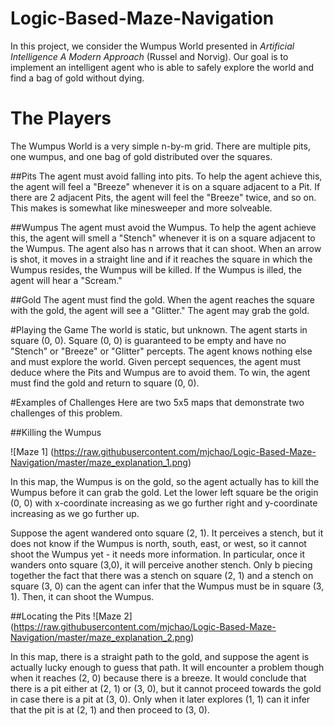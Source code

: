 # Logic-Based-Maze-Navigation
In this project, we consider the Wumpus World presented in *Artificial Intelligence A Modern Approach* (Russel and Norvig). Our goal is to implement an intelligent agent who is able to safely explore the world and find a bag of gold without dying.

# The Players
The Wumpus World is a very simple n-by-m grid. There are multiple pits, one wumpus, and one bag of gold distributed over the squares. 

##Pits
The agent must avoid falling into pits. To help the agent achieve this, the agent will feel a "Breeze" whenever it is on a square adjacent to a Pit. If there are 2 adjacent Pits, the agent will feel the "Breeze" twice, and so on. This makes is somewhat like minesweeper and more solveable.

##Wumpus
The agent must avoid the Wumpus. To help the agent achieve this, the agent will smell a "Stench" whenever it is on a square adjacent to the Wumpus. The agent also has n arrows that it can shoot. When an arrow is shot, it moves in a straight line and if it reaches the square in which the Wumpus resides, the Wumpus will be killed. If the Wumpus is illed, the agent will hear a "Scream."

##Gold
The agent must find the gold. When the agent reaches the square with the gold, the agent will see a "Glitter." The agent may grab the gold.

#Playing the Game
The world is static, but unknown. The agent starts in square (0, 0). Square (0, 0) is guaranteed to be empty and have no "Stench" or "Breeze" or "Glitter" percepts. The agent knows nothing else and must explore the world. Given percept sequences, the agent must deduce where the Pits and Wumpus are to avoid them. To win, the agent must find the gold and return to square (0, 0).

#Examples of Challenges
Here are two 5x5 maps that demonstrate two challenges of this problem.

##Killing the Wumpus

![Maze 1] 
(https://raw.githubusercontent.com/mjchao/Logic-Based-Maze-Navigation/master/maze_explanation_1.png)

In this map, the Wumpus is on the gold, so the agent actually has to kill the Wumpus before it can grab the gold. Let the lower left square be the origin (0, 0) with x-coordinate increasing as we go further right and y-coordinate increasing as we go further up. 

Suppose the agent wandered onto square (2, 1). It perceives a stench, but it does not know if the Wumpus is north, south, east, or west, so it cannot shoot the Wumpus yet - it needs more information. In particular, once it wanders onto square (3,0), it will perceive another stench. Only b piecing together the fact that there was a stench on square (2, 1) and a stench on square (3, 0) can the agent can infer that the Wumpus must be in square (3, 1). Then, it can shoot the Wumpus.

##Locating the Pits
![Maze 2]
(https://raw.githubusercontent.com/mjchao/Logic-Based-Maze-Navigation/master/maze_explanation_2.png)

In this map, there is a straight path to the gold, and suppose the agent is actually lucky enough to guess that path. It will encounter a problem though when it reaches (2, 0) because there is a breeze. It would conclude that there is a pit either at (2, 1) or (3, 0), but it cannot proceed towards the gold in case there is a pit at (3, 0). Only when it later explores (1, 1) can it infer that the pit is at (2, 1) and then proceed to (3, 0).
